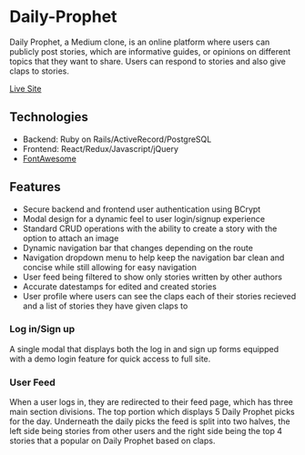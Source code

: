 # Daily-Prophet
Daily Prophet, a Medium clone, is an online platform where users can publicly post stories, which are informative guides, or opinions on different topics that they want to share. Users can respond to stories and also give claps to stories.  

[Live Site](https://dailyprophet.herokuapp.com/ "Daily Prophet")

## Technologies
  * Backend: Ruby on Rails/ActiveRecord/PostgreSQL
  * Frontend: React/Redux/Javascript/jQuery
  * [FontAwesome](https://fontawesome.com/)

## Features
  * Secure backend and frontend user authentication using BCrypt
  * Modal design for a dynamic feel to user login/signup experience
  * Standard CRUD operations with the ability to create a story with the option to attach an image
  * Dynamic navigation bar that changes depending on the route
  * Navigation dropdown menu to help keep the navigation bar clean and concise while still allowing for easy navigation
  * User feed being filtered to show only stories written by other authors
  * Accurate datestamps for edited and created stories
  * User profile where users can see the claps each of their stories recieved and a list of stories they have given claps to
  
###  Log in/Sign up
A single modal that displays both the log in and sign up forms equipped with a demo login feature for quick access to full site.
### User Feed
When a user logs in, they are redirected to their feed page, which has three main section divisions. The top portion which displays 5 Daily Prophet picks for the day. Underneath the daily picks the feed is split into two halves, the left side being stories from other users and the right side being the top 4 stories that a popular on Daily Prophet based on claps.
